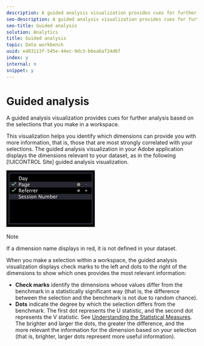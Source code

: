 ```yaml
---
description: A guided analysis visualization provides cues for further analysis based on the selections that you make in a workspace.
seo-description: A guided analysis visualization provides cues for further analysis based on the selections that you make in a workspace.
seo-title: Guided analysis
solution: Analytics
title: Guided analysis
topic: Data workbench
uuid: e483113f-545e-44ec-9dc3-b6ea6af24d6f
index: y
internal: n
snippet: y
---
```


# Guided analysis

A guided analysis visualization provides cues for further analysis based on the selections that you make in a workspace.

 This visualization helps you identify which dimensions can provide you with more information, that is, those that are most strongly correlated with your selections. The guided analysis visualization in your Adobe application displays the dimensions relevant to your dataset, as in the following [!UICONTROL Site] guided analysis visualization.

![](assets/vis_GuidedAnalysis.png)

>[!NOTE]
>
>If a dimension name displays in red, it is not defined in your dataset.

When you make a selection within a workspace, the guided analysis visualization displays check marks to the left and dots to the right of the dimensions to show which ones provides the most relevant information:

* **Check marks** identify the dimensions whose values differ from the benchmark in a statistically significant way (that is, the difference between the selection and the benchmark is not due to random chance). 
* **Dots** indicate the degree by which the selection differs from the benchmark. The first dot represents the U statistic, and the second dot represents the V statistic. See [Understanding the Statistical Measures](../../../data-workbench-client/c-analysis-vis/c-guided-analysis/c-stat-measures.md#concept_BA2C7F417F384DC0A3438FCB6E268708). The brighter and larger the dots, the greater the difference, and the more relevant the information for the dimension based on your selection (that is, brighter, larger dots represent more useful information).


